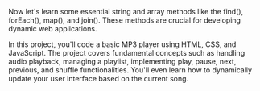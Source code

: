 Now let's learn some essential string and array methods like the find(), forEach(), map(), and join(). These methods are crucial for developing dynamic web applications.

In this project, you'll code a basic MP3 player using HTML, CSS, and JavaScript. 
The project covers fundamental concepts such as handling audio playback, managing a playlist, implementing play, pause, next, previous, and shuffle functionalities. 
You'll even learn how to dynamically update your user interface based on the current song.
